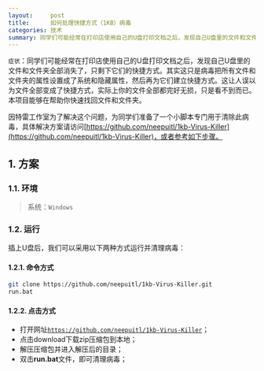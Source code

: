 ```yaml
---
layout:     post
title:      如何处理快捷方式（1KB）病毒
categories: 技术
summary: 同学们可能经常在打印店使用自己的U盘打印文档之后，发现自己U盘里的文件和文件夹全部消失了，只剩下它们的快捷方式。
---
```


`症状`：同学们可能经常在打印店使用自己的U盘打印文档之后，发现自己U盘里的文件和文件夹全部消失了，只剩下它们的快捷方式。其实这只是病毒把所有文件和文件夹的属性设置成了系统和隐藏属性，然后再为它们建立快捷方式。这让人误以为文件全部变成了快捷方式，实际上你的文件全部都完好无损，只是看不到而已。本项目能够在帮助你快速找回文件和文件夹。

因特雷工作室为了解决这个问题，为同学们准备了一个小脚本专门用于清除此病毒，具体解决方案请访问[https://github.com/neepuitl/1kb-Virus-Killer](https://github.com/neepuitl/1kb-Virus-Killer)，或者参考如下步骤。

## 1. 方案
### 1.1. 环境
> 系统：`Windows`

### 1.2. 运行
插上U盘后，我们可以采用以下两种方式运行并清理病毒：

#### 1.2.1. 命令方式
```bash
git clone https://github.com/neepuitl/1kb-Virus-Killer.git
run.bat
```

#### 1.2.2. 点击方式
- 打开网址[`https://github.com/neepuitl/1kb-Virus-Killer`](https://github.com/neepuitl/1kb-Virus-Killer)；
- 点击download下载zip压缩包到本地；
- 解压压缩包并进入解压后的目录；
- 双击**run.bat**文件，即可清理病毒；